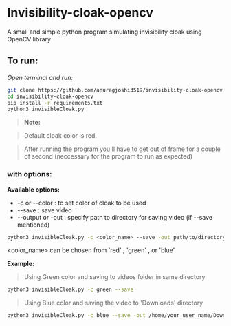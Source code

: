 # Invisibility-cloak-opencv
A small and simple python program simulating invisibility cloak using OpenCV library

## To run: 

*Open terminal and run:*

```bash
git clone https://github.com/anuragjoshi3519/invisibility-cloak-opencv.git
cd invisibility-cloak-opencv
pip install -r requirements.txt
python3 invisibleCloak.py
```
> **Note:**

> Default cloak color is red.

> After running the program you'll have to get out of frame for a couple of second (neccessary for the program to run as expected)

### with options: 
**Available options:**                   
- -c or --color    :  to set color of cloak to be used 
- --save           :  save video
- --output or -out :  specify path to directory for saving video (if --save mentioned)

```bash
python3 invisibleCloak.py -c <color_name> --save -out path/to/directory
```
<color_name> can be chosen from 'red' , 'green' , or 'blue'

**Example:**

> Using Green color and saving to videos folder in same directory
```bash
python3 invisibleCloak.py -c green --save
```

> Using Blue color and saving the video to 'Downloads' directory
```bash
python3 invisibleCloak.py -c blue --save -out /home/your_user_name/Downloads
```

